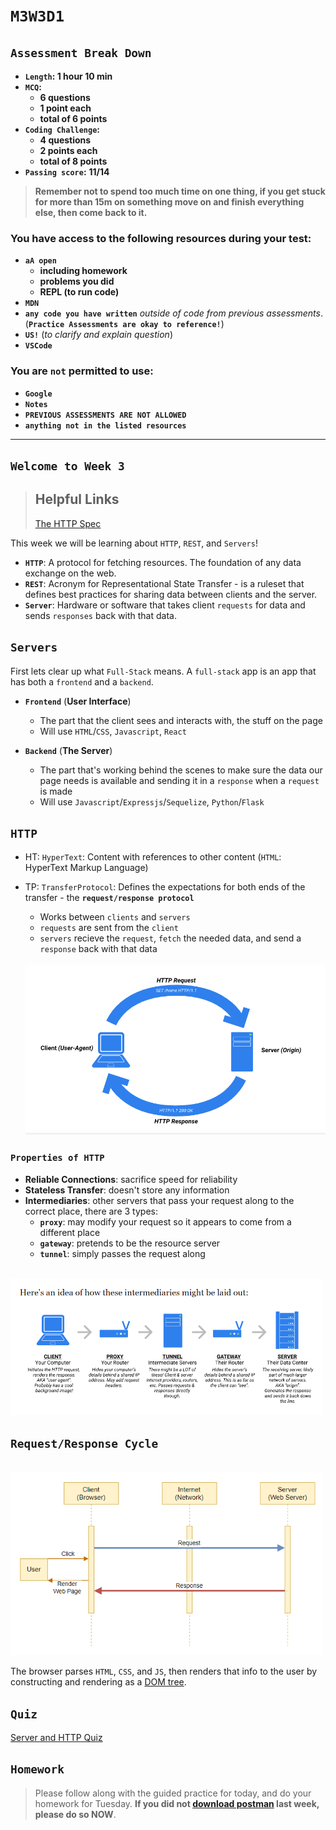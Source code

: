 # `M3W3D1`

## `Assessment Break Down`

- **`Length`: 1 hour 10 min**
- **`MCQ`:**
  - **6 questions**
  - **1 point each**
  - **total of 6 points**
- **`Coding Challenge`:**
  - **4 questions**
  - **2 points each**
  - **total of 8 points**
- **`Passing score`:** **11/14**

> **Remember not to spend too much time on one thing, if you get stuck for more than 15m on something move on and finish everything else, then come back to it.**

### **You have access to the following resources during your test:**

- **`aA open`**
  - **including homework**
  - **problems you did**
  - **REPL (to run code)**
- **`MDN`**
- **`any code you have written`** *outside of code from previous assessments*. (**`Practice Assessments are okay to reference!`**)
- **`US!`** (*to clarify and explain question*)
- **`VSCode`**

### **You are `not` permitted to use:**

- **`Google`**
- **`Notes`**
- **`PREVIOUS ASSESSMENTS ARE NOT ALLOWED`**
- **`anything not in the listed resources`**

---

## **`Welcome to Week 3`**

> ## Helpful Links <br>
> [The HTTP Spec](https://www.rfc-editor.org/rfc/rfc2616#section-1.4)

This week we will be learning about `HTTP`, `REST`, and `Servers`!

- **`HTTP`**: A protocol for fetching resources. The foundation of any data exchange on the web.
- **`REST`**: Acronym for Representational State Transfer - is a ruleset that defines best practices for sharing data between clients and the server.
- **`Server`**: Hardware or software that takes client `requests` for data and sends `responses` back with that data.

## `Servers`

First lets clear up what `Full-Stack` means. A `full-stack` app is an app that has both a `frontend` and a `backend`.

- **`Frontend`** (**User Interface**)
  - The part that the client sees and interacts with, the stuff on the page
  - Will use `HTML`/`CSS`, `Javascript`, `React`

- **`Backend`** (**The Server**)
  - The part that's working behind the scenes to make sure the data our page needs is available and sending it in a `response` when a `request` is made
  - Will use `Javascript`/`Expressjs`/`Sequelize`, `Python`/`Flask`

## `HTTP`

- HT: `HyperText`: Content with references to other content (`HTML`: HyperText Markup Language)
- TP: `TransferProtocol`: Defines the expectations for both ends of the transfer - the **`request/response protocol`**

  - Works between `clients` and `servers`
  - `requests` are sent from the `client`
  - `servers` recieve the `request`, `fetch` the needed data, and send a `response` back with that data
  
  <br>
  <img src='./lecture/pics/httpReq.png' width='500'>

### `Properties of HTTP`

- **Reliable Connections**: sacrifice speed for reliability
- **Stateless Transfer**: doesn't store any information
- **Intermediaries**: other servers that pass your request along to the correct place, there are 3 types:
  - **`proxy`**: may modify your request so it appears to come from a different place
  - **`gateway`**: pretends to be the resource server
  - **`tunnel`**: simply passes the request along

<br>
<img src='./lecture/pics/intermediaries.png' width='500'>

## `Request/Response Cycle`

<br>
<img src='./lecture/pics/reqrescycle.png' width='500'>

The browser parses `HTML`, `CSS`, and `JS`, then renders that info to the user by constructing and rendering as a [DOM tree](https://developer.mozilla.org/en-US/docs/Web/API/Document_Object_Model).

## `Quiz`

[Server and HTTP Quiz](https://open.appacademy.io/learn/js-py---pt-may-2022-online/week-15---http--rest--and-servers/server-and-http-mc-quiz)

## `Homework`

> Please follow along with the guided practice for today, and do your homework for Tuesday. **If you did not [download postman](https://open.appacademy.io/learn/js-py---pt-may-2022-online/week-14---css/download-postman) last week, please do so NOW**.
